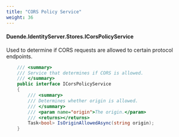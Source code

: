 ```yaml
---
title: "CORS Policy Service"
weight: 36
---
```


#### Duende.IdentityServer.Stores.ICorsPolicyService

Used to determine if CORS requests are allowed to certain protocol endpoints.

```cs
    /// <summary>
    /// Service that determines if CORS is allowed.
    /// </summary>
    public interface ICorsPolicyService
    {
        /// <summary>
        /// Determines whether origin is allowed.
        /// </summary>
        /// <param name="origin">The origin.</param>
        /// <returns></returns>
        Task<bool> IsOriginAllowedAsync(string origin);
    }
```
